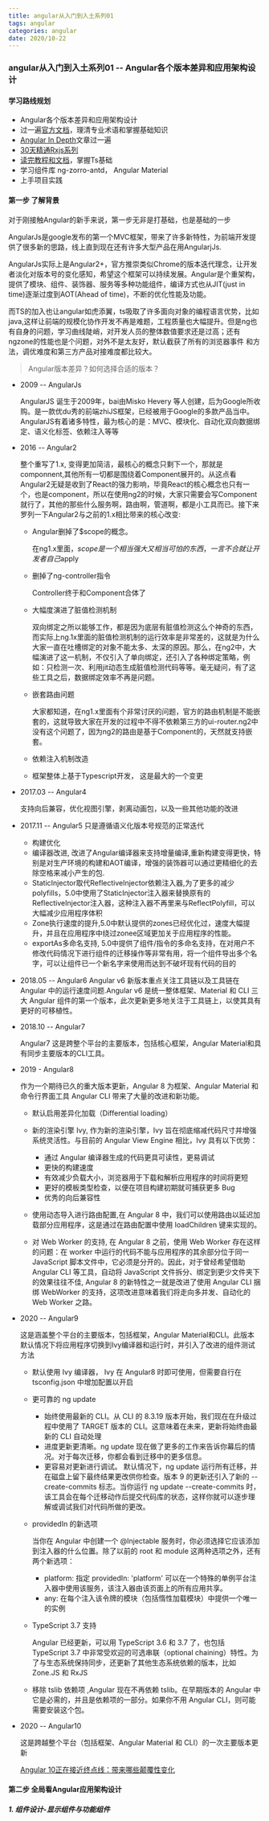 ```yaml
---
title: angular从入门到入土系列01
tags: angular
categories: angular
date: 2020/10-22
---
```


### angular从入门到入土系列01 -- Angular各个版本差异和应用架构设计

#### 学习路线规划

+ Angular各个版本差异和应用架构设计
+ 过一遍[官方文档](https://angular.cn/guide/architecture-modules)，理清专业术语和掌握基础知识 
+ [Angular In Depth](https://zhuanlan.zhihu.com/DepthInAngular)文章过一遍
+ [30天精通Rxjs系列](https://ithelp.ithome.com.tw/users/20103367/ironman/1199)
+ [读完教程和文档](https://www.typescriptlang.org/docs/handbook/intro.html)，掌握Ts基础
+ 学习组件库 ng-zorro-antd， Angular Material
+ 上手项目实践


#### 第一步 了解背景

对于刚接触Angular的新手来说，第一步无非是打基础，也是基础的一步

AngularJs是google发布的第一个MVC框架，带来了许多新特性，为前端开发提供了很多新的思路，线上直到现在还有许多大型产品在用AngularjJs.

AngularJs实际上是Angular2+，官方推崇类似Chrome的版本迭代理念，让开发者淡化对版本号的变化感知，希望这个框架可以持续发展。Angular是个重架构，提供了模块、组件、装饰器、服务等多种功能组件，编译方式也从JIT(just in time)逐渐过度到AOT(Ahead of time)，不断的优化性能及功能。

而TS的加入也让angular如虎添翼，ts吸取了许多面向对象的编程语言优势，比如java,这样让前端的规模化协作开发不再是难题，工程质量也大幅提升。但是ng也有自身的问题，学习曲线陡峭，对开发人员的整体数值要求还是过高；还有ngzone的性能也是个问题，对外不是太友好，默认截获了所有的浏览器事件
和方法，调优难度和第三方产品对接难度都比较大。


> Angular版本差异？如何选择合适的版本？

+ 2009 -- AngularJs 

    AngularJS 诞生于2009年，bai由Misko Hevery 等人创建，后为Google所收购。是一款优du秀的前端zhiJS框架，已经被用于Google的多款产品当中。AngularJS有着诸多特性，最为核心的是：MVC、模块化、自动化双向数据绑定、语义化标签、依赖注入等等

+ 2016 -- Angular2 
    
    整个重写了1.x, 变得更加简洁，最核心的概念只剩下一个，那就是componnent,其他所有一切都是围绕着Component展开的。从这点看Angular2无疑是收到了React的强力影响，毕竟React的核心概念也只有一个，也是component，所以在使用ng2的时候，大家只需要会写Component就行了，其他的那些什么服务啊，路由啊，管道啊，都是小工具而已。接下来罗列一下Angular2与之前的1.x相比带来的核心改变:
    
    +  Angular删掉了$scope的概念。
        
        在ng1.x里面，$scope是一个相当强大又相当可怕的东西，一言不合就让开发者自己$apply
    +  删掉了ng-controller指令
        
        Controller终于和Component合体了
    +  大幅度演进了脏值检测机制

        双向绑定之所以能够工作，都是因为底层有脏值检测这么个神奇的东西，而实际上ng.1x里面的脏值检测机制的运行效率是非常差的，这就是为什么大家一直在吐槽绑定的对象不能太多、太深的原因。那么，在ng2中，大幅演进了这一机制，不仅引入了单向绑定，还引入了各种绑定策略，例如：只检测一次、利用jit动态生成脏值检测代码等等。毫无疑问，有了这些工具之后，数据绑定效率不再是问题。

    +  嵌套路由问题

        大家都知道，在ng1.x里面有个非常讨厌的问题，官方的路由机制是不能嵌套的，这就导致大家在开发的过程中不得不依赖第三方的ui-router.ng2中没有这个问题了，因为ng2的路由是基于Component的，天然就支持嵌套。
    +  依赖注入机制改造
    +  框架整体上基于Typescript开发， 这是最大的一个变更

+ 2017.03 -- Angular4

    支持向后兼容，优化视图引擎，剥离动画包，以及一些其他功能的改进
    
+ 2017.11 -- Angular5   只是遵循语义化版本号规范的正常迭代

    + 构建优化
    + 编译器改进, 改进了Angular编译器来支持增量编译,重新构建变得更快，特别是对生产环境的构建和AOT编译，增强的装饰器可以通过更精细化的去除空格来减小产生的包.   
    + StaticInjector取代ReflectiveInjector依赖注入器,为了更多的减少polyfills，5.0中使用了StaticInjector注入器来替换原有的ReflectiveInjector注入器，这种注入器不再里来与ReflectPolyfill，可以大幅减少应用程序体积
    + Zone执行速度的提升,5.0中默认提供的zones已经优化过，速度大幅提升，并且在应用程序中绕过zonee区域更加关于应用程序的性能。
    + exportAs多命名支持, 5.0中提供了组件/指令的多命名支持，在对用户不修改代码情况下进行组件的迁移操作等非常有用，将一个组件导出多个名字，可以让组件已一个新名字来使用而达到不破坏现有代码的目的


+ 2018.05 -- Angular6
    Angular v6 新版本重点关注工具链以及工具链在 Angular 中的运行速度问题.Angular v6 是统一整体框架、Material 和 CLI 三大 Angular 组件的第一个版本，此次更新更多地关注于工具链上，以使其具有更好的可移植性。

+ 2018.10 -- Angular7
    
    Angular7  这是跨整个平台的主要版本，包括核心框架，Angular Material和具有同步主要版本的CLI工具。

+ 2019 - Angular8

    作为一个期待已久的重大版本更新，Angular 8 为框架、Angular Material 和命令行界面工具 Angular CLI 带来了大量的改进和新功能。

    +  默认启用差异化加载（Differential loading）
    +  新的渲染引擎 Ivy, 作为新的渲染引擎，Ivy 旨在彻底缩减代码尺寸并增强系统灵活性。与目前的 Angular View Engine 相比，Ivy 具有以下优势：
        
        +  通过 Angular 编译器生成的代码更具可读性，更易调试
        +  更快的构建速度
        +  有效减少负载大小，浏览器用于下载和解析应用程序的时间将更短
        +  更好的模板类型检查，以便在项目构建初期就可捕获更多 Bug
        +  优秀的向后兼容性
    + 使用动态导入进行路由配置,在 Angular 8 中，我们可以使用路由以延迟加载部分应用程序，这是通过在路由配置中使用 loadChildren 键来实现的。
    + 对 Web Worker 的支持, 在 Angular 8 之前，使用 Web Worker 存在这样的问题：在 worker 中运行的代码不能与应用程序的其余部分位于同一 JavaScript 脚本文件中，它必须是分开的。因此，对于曾经希望借助 Angular CLI 等工具，自动将 JavaScript 文件拆分、绑定到更少文件夹下的效果往往不佳,
        Angular 8 的新特性之一就是改进了使用 Angular CLI 捆绑 WebWorker 的支持，这项改进意味着我们将走向多并发、自动化的 Web Worker 之路。

+ 2020 -- Angular9

    这是涵盖整个平台的主要版本，包括框架，Angular Material和CLI。此版本默认情况下将应用程序切换到Ivy编译器和运行时，并引入了改进的组件测试方法
    
    + 默认使用 Ivy 编译器， Ivy 在 Angular8 时即可使用，但需要自行在 tsconfig.json 中增加配置以开启
    + 更可靠的 ng update
        
        +  始终使用最新的 CLI。从 CLI 的 8.3.19 版本开始，我们现在在升级过程中使用了 TARGET 版本的 CLI。这意味着在未来，更新将始终由最新的 CLI 自动处理
        + 进度更新更清晰。ng update 现在做了更多的工作来告诉你幕后的情况。对于每次迁移，你都会看到迁移中的更多信息。
        + 更容易对更新进行调试。 默认情况下，ng update 运行所有迁移，并在磁盘上留下最终结果更改供你检查。版本 9 的更新还引入了新的 --create-commits 标志。当你运行 ng update --create-commits 时，该工具会在每个迁移动作后提交代码库的状态，这样你就可以逐步理解或调试我们对代码所做的更改。
    
    + providedIn 的新选项

        当你在 Angular 中创建一个 @Injectable 服务时，你必须选择它应该添加到注入器的什么位置。除了以前的 root 和 module 这两种选项之外，还有两个新选项：

        +  platform: 指定 providedIn: 'platform' 可以在一个特殊的单例平台注入器中使用该服务，该注入器由该页面上的所有应用共享。
        + any: 在每个注入该令牌的模块（包括惰性加载模块）中提供一个唯一的实例

    + TypeScript 3.7 支持
        
        Angular 已经更新，可以用 TypeScript 3.6 和 3.7 了，也包括 TypeScript 3.7 中非常受欢迎的可选串联（optional chaining）特性。为了与生态系统保持同步，还更新了其他生态系统依赖的版本，比如 Zone.JS 和 RxJS

    + 移除 tslib 依赖项 ,Angular 现在不再依赖 tslib。在早期版本的 Angular 中它是必需的，并且是依赖项的一部分。如果你不用 Angular CLI，则可能需要安装这个包。


+ 2020 --  Angular10

    这是跨越整个平台（包括框架、Angular Material 和 CLI）的一次主要版本更新

    [Angular 10正在接近终点线：带来哪些颠覆性变化](https://baijiahao.baidu.com/s?id=1673431402914533055&wfr=spider&for=pc)


#### 第二步 全局看Angular应用架构设计

##### 1. 组件设计-显示组件与功能组件



